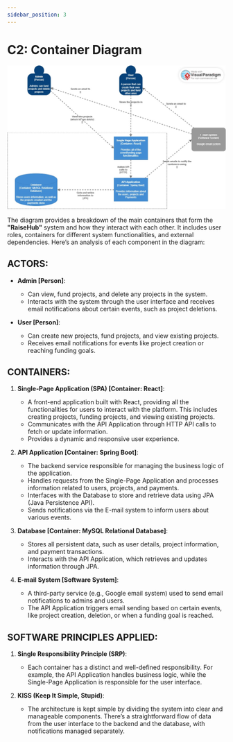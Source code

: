 ```yaml
---
sidebar_position: 3
---
```


# C2: Container Diagram

![C2 diagram](./img/C2.jpg)

The diagram provides a breakdown of the main containers that form the **"RaiseHub"** system and how they interact with each other. It includes user roles, containers for different system functionalities, and external dependencies. Here’s an analysis of each component in the diagram:

## ACTORS:
- **Admin [Person]**:  
  - Can view, fund projects, and delete any projects in the system.  
  - Interacts with the system through the user interface and receives email notifications about certain events, such as project deletions.

- **User [Person]**:  
  - Can create new projects, fund projects, and view existing projects.  
  - Receives email notifications for events like project creation or reaching funding goals.

## CONTAINERS:
1. **Single-Page Application (SPA) [Container: React]**:  
   - A front-end application built with React, providing all the functionalities for users to interact with the platform. This includes creating projects, funding projects, and viewing existing projects.
   - Communicates with the API Application through HTTP API calls to fetch or update information.
   - Provides a dynamic and responsive user experience.

2. **API Application [Container: Spring Boot]**:  
   - The backend service responsible for managing the business logic of the application.
   - Handles requests from the Single-Page Application and processes information related to users, projects, and payments.
   - Interfaces with the Database to store and retrieve data using JPA (Java Persistence API).
   - Sends notifications via the E-mail system to inform users about various events.

3. **Database [Container: MySQL Relational Database]**:  
   - Stores all persistent data, such as user details, project information, and payment transactions.
   - Interacts with the API Application, which retrieves and updates information through JPA.

4. **E-mail System [Software System]**:  
   - A third-party service (e.g., Google email system) used to send email notifications to admins and users.
   - The API Application triggers email sending based on certain events, like project creation, deletion, or when a funding goal is reached.

## SOFTWARE PRINCIPLES APPLIED:
1. **Single Responsibility Principle (SRP)**:  
   - Each container has a distinct and well-defined responsibility. For example, the API Application handles business logic, while the Single-Page Application is responsible for the user interface.

2. **KISS (Keep It Simple, Stupid)**:  
   - The architecture is kept simple by dividing the system into clear and manageable components. There’s a straightforward flow of data from the user interface to the backend and the database, with notifications managed separately.
